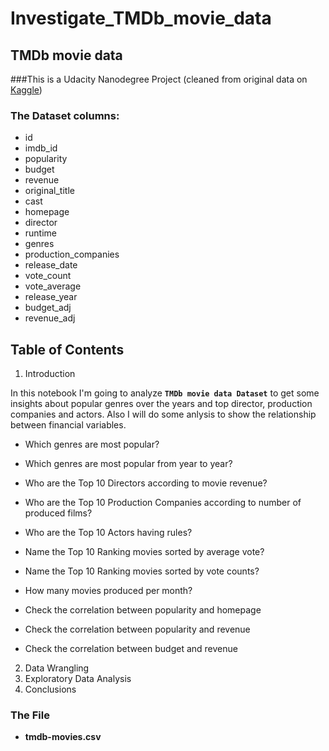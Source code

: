 # Investigate_TMDb_movie_data

## TMDb movie data
###This is a Udacity Nanodegree Project
(cleaned from original data on [Kaggle](https://www.kaggle.com/tmdb/tmdb-movie-metadata))

### The Dataset columns:
- id
- imdb_id
- popularity
- budget
- revenue
- original_title
- cast
- homepage
- director
- runtime
- genres
- production_companies
- release_date
- vote_count
- vote_average
- release_year
- budget_adj
- revenue_adj

## Table of Contents
1. Introduction

In this notebook I'm going to analyze **`TMDb movie data Dataset`** to get some insights about popular genres over the years and top director, production companies and actors. Also I will do some anlysis to show the relationship between financial variables.
+ Which genres are most popular?
- Which genres are most popular from year to year?
+ Who are the Top 10 Directors according to movie revenue?
- Who are the Top 10 Production Companies according to number of produced films?
+ Who are the Top 10 Actors having rules?
- Name the Top 10 Ranking movies sorted by average vote?
+ Name the Top 10 Ranking movies sorted by vote counts?
- How many movies produced per month?
+ Check the correlation between popularity and homepage
- Check the correlation between popularity and revenue
+ Check the correlation between budget and revenue

2. Data Wrangling
3. Exploratory Data Analysis
4. Conclusions


### The File

- **tmdb-movies.csv**
